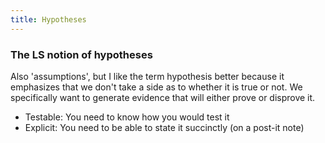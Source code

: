 ```yaml
---
title: Hypotheses
---
```


### The LS notion of hypotheses

Also 'assumptions', but I like the term hypothesis better because it emphasizes that we don't take a side as to whether it is true or not. We specifically want to generate evidence that will either prove or disprove it.

*	Testable: You need to know how you would test it
*	Explicit: You need to be able to state it succinctly (on a post-it note)